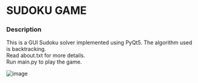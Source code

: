 # SUDOKU GAME

### Description
This is a GUI Sudoku solver implemented using PyQt5. The algorithm used is backtracking.<br />
Read about.txt for more details.<br />
Run main.py to play the game.<br />

![image](https://user-images.githubusercontent.com/70113806/124999783-c20ba980-e003-11eb-8001-6de42543b550.PNG)
